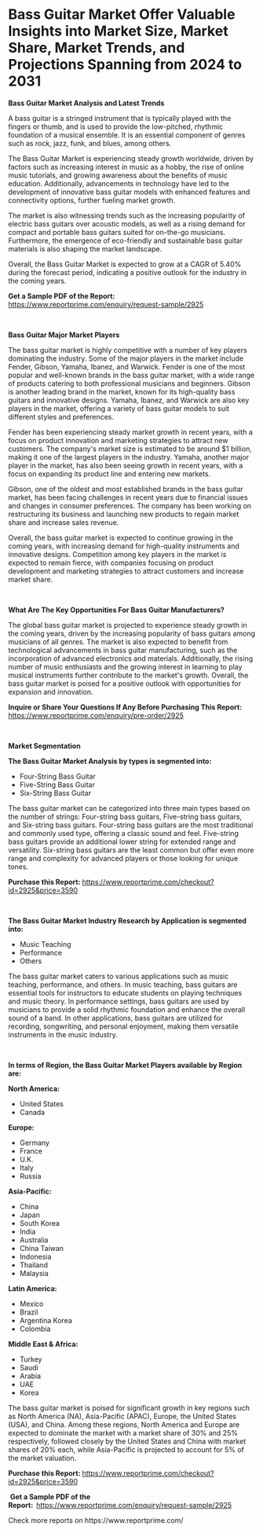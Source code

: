 <p><h1>Bass Guitar Market Offer Valuable Insights into Market Size, Market Share, Market Trends, and Projections Spanning from 2024 to 2031</h1></p><p><strong>Bass Guitar Market Analysis and Latest Trends</strong></p>
<p><p>A bass guitar is a stringed instrument that is typically played with the fingers or thumb, and is used to provide the low-pitched, rhythmic foundation of a musical ensemble. It is an essential component of genres such as rock, jazz, funk, and blues, among others.</p><p>The Bass Guitar Market is experiencing steady growth worldwide, driven by factors such as increasing interest in music as a hobby, the rise of online music tutorials, and growing awareness about the benefits of music education. Additionally, advancements in technology have led to the development of innovative bass guitar models with enhanced features and connectivity options, further fueling market growth.</p><p>The market is also witnessing trends such as the increasing popularity of electric bass guitars over acoustic models, as well as a rising demand for compact and portable bass guitars suited for on-the-go musicians. Furthermore, the emergence of eco-friendly and sustainable bass guitar materials is also shaping the market landscape.</p><p>Overall, the Bass Guitar Market is expected to grow at a CAGR of 5.40% during the forecast period, indicating a positive outlook for the industry in the coming years.</p></p>
<p><strong>Get a Sample PDF of the Report:&nbsp;</strong> <a href="https://www.reportprime.com/enquiry/request-sample/2925">https://www.reportprime.com/enquiry/request-sample/2925</a></p>
<p>&nbsp;</p>
<p><strong>Bass Guitar Major Market Players</strong></p>
<p><p>The bass guitar market is highly competitive with a number of key players dominating the industry. Some of the major players in the market include Fender, Gibson, Yamaha, Ibanez, and Warwick. Fender is one of the most popular and well-known brands in the bass guitar market, with a wide range of products catering to both professional musicians and beginners. Gibson is another leading brand in the market, known for its high-quality bass guitars and innovative designs. Yamaha, Ibanez, and Warwick are also key players in the market, offering a variety of bass guitar models to suit different styles and preferences.</p><p>Fender has been experiencing steady market growth in recent years, with a focus on product innovation and marketing strategies to attract new customers. The company's market size is estimated to be around $1 billion, making it one of the largest players in the industry. Yamaha, another major player in the market, has also been seeing growth in recent years, with a focus on expanding its product line and entering new markets.</p><p>Gibson, one of the oldest and most established brands in the bass guitar market, has been facing challenges in recent years due to financial issues and changes in consumer preferences. The company has been working on restructuring its business and launching new products to regain market share and increase sales revenue.</p><p>Overall, the bass guitar market is expected to continue growing in the coming years, with increasing demand for high-quality instruments and innovative designs. Competition among key players in the market is expected to remain fierce, with companies focusing on product development and marketing strategies to attract customers and increase market share.</p></p>
<p>&nbsp;</p>
<p><strong>What Are The Key Opportunities For Bass Guitar Manufacturers?</strong></p>
<p><p>The global bass guitar market is projected to experience steady growth in the coming years, driven by the increasing popularity of bass guitars among musicians of all genres. The market is also expected to benefit from technological advancements in bass guitar manufacturing, such as the incorporation of advanced electronics and materials. Additionally, the rising number of music enthusiasts and the growing interest in learning to play musical instruments further contribute to the market's growth. Overall, the bass guitar market is poised for a positive outlook with opportunities for expansion and innovation.</p></p>
<p><strong>Inquire or Share Your Questions If Any Before Purchasing This Report:</strong> <a href="https://www.reportprime.com/enquiry/pre-order/2925">https://www.reportprime.com/enquiry/pre-order/2925</a></p>
<p>&nbsp;</p>
<p><strong>Market Segmentation</strong></p>
<p><strong>The Bass Guitar Market Analysis by types is segmented into:</strong></p>
<p><ul><li>Four-String Bass Guitar</li><li>Five-String Bass Guitar</li><li>Six-String Bass Guitar</li></ul></p>
<p><p>The bass guitar market can be categorized into three main types based on the number of strings: Four-string bass guitars, Five-string bass guitars, and Six-string bass guitars. Four-string bass guitars are the most traditional and commonly used type, offering a classic sound and feel. Five-string bass guitars provide an additional lower string for extended range and versatility. Six-string bass guitars are the least common but offer even more range and complexity for advanced players or those looking for unique tones.</p></p>
<p><strong>Purchase this Report:&nbsp;</strong><a href="https://www.reportprime.com/checkout?id=2925&price=3590">https://www.reportprime.com/checkout?id=2925&price=3590</a></p>
<p>&nbsp;</p>
<p><strong>The Bass Guitar Market Industry Research by Application is segmented into:</strong></p>
<p><ul><li>Music Teaching</li><li>Performance</li><li>Others</li></ul></p>
<p><p>The bass guitar market caters to various applications such as music teaching, performance, and others. In music teaching, bass guitars are essential tools for instructors to educate students on playing techniques and music theory. In performance settings, bass guitars are used by musicians to provide a solid rhythmic foundation and enhance the overall sound of a band. In other applications, bass guitars are utilized for recording, songwriting, and personal enjoyment, making them versatile instruments in the music industry.</p></p>
<p>&nbsp;</p>
<p><strong>In terms of Region, the Bass Guitar Market Players available by Region are:</strong></p>
<p>
    <p> <strong> North America: </strong>
        <ul>
            <li>United States</li>
            <li>Canada</li>
        </ul>
        </p> 
    <p> <strong> Europe: </strong>
        <ul>
            <li>Germany</li>
            <li>France</li>
            <li>U.K.</li>
            <li>Italy</li>
            <li>Russia</li>
        </ul>
        </p> 
    <p> <strong> Asia-Pacific: </strong>
        <ul>
            <li>China</li>
            <li>Japan</li>
            <li>South Korea</li>
            <li>India</li>
            <li>Australia</li>
            <li>China Taiwan</li>
            <li>Indonesia</li>
            <li>Thailand</li>
            <li>Malaysia</li>
        </ul>
        </p> 
    <p> <strong> Latin America: </strong>
        <ul>
            <li>Mexico</li>
            <li>Brazil</li>
            <li>Argentina Korea</li>
            <li>Colombia</li>
        </ul>
        </p> 
    <p> <strong> Middle East & Africa: </strong>
        <ul>
            <li>Turkey</li>
            <li>Saudi</li>
            <li>Arabia</li>
            <li>UAE</li>
            <li>Korea</li>
        </ul>
    </p>
    </p>
<p><p>The bass guitar market is poised for significant growth in key regions such as North America (NA), Asia-Pacific (APAC), Europe, the United States (USA), and China. Among these regions, North America and Europe are expected to dominate the market with a market share of 30% and 25% respectively, followed closely by the United States and China with market shares of 20% each, while Asia-Pacific is projected to account for 5% of the market valuation.</p></p>
<p><strong>Purchase this Report: </strong><a href="https://www.reportprime.com/checkout?id=2925&price=3590">https://www.reportprime.com/checkout?id=2925&price=3590</a></p>
<p>&nbsp;<strong>Get a Sample PDF of the Report:&nbsp;&nbsp;</strong><a href="https://www.reportprime.com/enquiry/request-sample/2925">https://www.reportprime.com/enquiry/request-sample/2925</a></p>
<p><strong></strong></p>
<p>Check more reports on https://www.reportprime.com/</p>